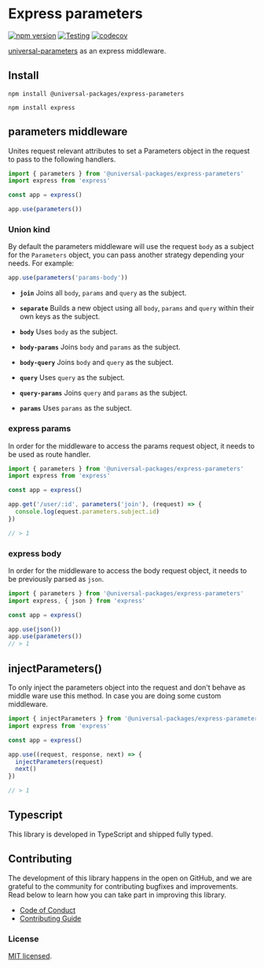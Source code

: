 # Express parameters

[![npm version](https://badge.fury.io/js/@universal-packages%2Fexpress-parameters.svg)](https://www.npmjs.com/package/@universal-packages/express-parameters)
[![Testing](https://github.com/universal-packages/universal-express-parameters/actions/workflows/testing.yml/badge.svg)](https://github.com/universal-packages/universal-express-parameters/actions/workflows/testing.yml)
[![codecov](https://codecov.io/gh/universal-packages/universal-express-parameters/branch/main/graph/badge.svg?token=CXPJSN8IGL)](https://codecov.io/gh/universal-packages/universal-express-parameters)

[universal-parameters](https://github.com/universal-packages/universal-parameters) as an express middleware.

## Install

```shell
npm install @universal-packages/express-parameters

npm install express
```

## parameters middleware

Unites request relevant attributes to set a Parameters object in the request to pass to the following handlers.

```js
import { parameters } from '@universal-packages/express-parameters'
import express from 'express'

const app = express()

app.use(parameters())
```

### Union kind

By default the parameters middleware will use the request `body` as a subject for the `Parameters` object, you can pass another strategy depending your needs. For example:

```js
app.use(parameters('params-body'))
```

- **`join`**
  Joins all `body`, `params` and `query` as the subject.

- **`separate`**
  Builds a new object using all `body`, `params` and `query` within their own keys as the subject.

- **`body`**
  Uses `body` as the subject.

- **`body-params`**
  Joins `body` and `params` as the subject.

- **`body-query`**
  Joins `body` and `query` as the subject.

- **`query`**
  Uses `query` as the subject.

- **`query-params`**
  Joins `query` and `params` as the subject.

- **`params`**
  Uses `params` as the subject.

### express params

In order for the middleware to access the params request object, it needs to be used as route handler.

```js
import { parameters } from '@universal-packages/express-parameters'
import express from 'express'

const app = express()

app.get('/user/:id', parameters('join'), (request) => {
  console.log(equest.parameters.subject.id)
})

// > 1
```

### express body

In order for the middleware to access the body request object, it needs to be previously parsed as `json`.

```js
import { parameters } from '@universal-packages/express-parameters'
import express, { json } from 'express'

const app = express()

app.use(json())
app.use(parameters())
// > 1
```

## injectParameters()

To only inject the parameters object into the request and don't behave as middle ware use this method. In case you are doing some custom middleware.

```js
import { injectParameters } from '@universal-packages/express-parameters'
import express from 'express'

const app = express()

app.use((request, response, next) => {
  injectParameters(request)
  next()
})

// > 1
```

## Typescript

This library is developed in TypeScript and shipped fully typed.

## Contributing

The development of this library happens in the open on GitHub, and we are grateful to the community for contributing bugfixes and improvements. Read below to learn how you can take part in improving this library.

- [Code of Conduct](./CODE_OF_CONDUCT.md)
- [Contributing Guide](./CONTRIBUTING.md)

### License

[MIT licensed](./LICENSE).
